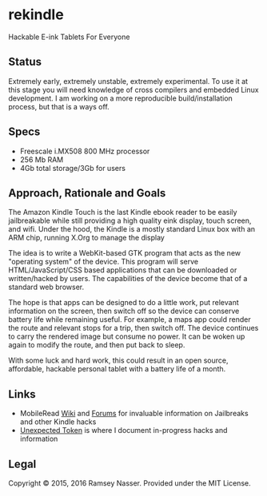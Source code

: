# rekindle
Hackable E-ink Tablets For Everyone

## Status
Extremely early, extremely unstable, extremely experimental. To use it at this stage you will need knowledge of cross compilers and embedded Linux development. I am working on a more reproducible build/installation process, but that is a ways off.

## Specs
* Freescale i.MX508 800 MHz processor
* 256 Mb RAM
* 4Gb total storage/3Gb for users

## Approach, Rationale and Goals
The Amazon Kindle Touch is the last Kindle ebook reader to be easily jailbreakable while still providing a high quality eink display, touch screen, and wifi. Under the hood, the Kindle is a mostly standard Linux box with an ARM chip, running X.Org to manage the display

The idea is to write a WebKit-based GTK program that acts as the new "operating system" of the device. This program will serve HTML/JavaScript/CSS based applications that can be downloaded or written/hacked by users. The capabilities of the device become that of a standard web browser. 

The hope is that apps can be designed to do a little work, put relevant information on the screen, then switch off so the device can conserve battery life while remaining useful. For example, a maps app could render the route and relevant stops for a trip, then switch off. The device continues to carry the rendered image but consume no power. It can be woken up again to modify the route, and then put back to sleep.

With some luck and hard work, this could result in an open source, affordable, hackable personal tablet with a battery life of a month.

## Links
* MobileRead [Wiki](http://wiki.mobileread.com/wiki/Main_Page) and [Forums](http://www.mobileread.com/forums/) for invaluable information on Jailbreaks and other Kindle hacks
* [Unexpected Token](http://unexpectedtoken.tumblr.com/) is where I document in-progress hacks and information


## Legal
Copyright © 2015, 2016 Ramsey Nasser. Provided under the MIT License.
